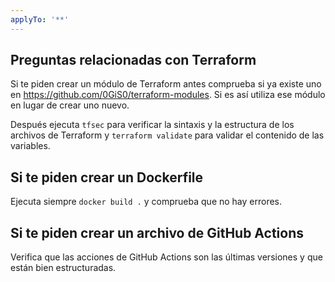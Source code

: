 ```yaml
---
applyTo: '**'
---
```


## Preguntas relacionadas con Terraform

Si te piden crear un módulo de Terraform antes comprueba si ya existe uno en https://github.com/0GiS0/terraform-modules.
Si es así utiliza ese módulo en lugar de crear uno nuevo.

Después ejecuta `tfsec` para verificar la sintaxis y la estructura de los archivos de Terraform y `terraform validate` para validar el contenido de las variables.

## Si te piden crear un Dockerfile

Ejecuta siempre `docker build .` y comprueba que no hay errores.

## Si te piden crear un archivo de GitHub Actions

Verifica que las acciones de GitHub Actions son las últimas versiones y que están bien estructuradas.
